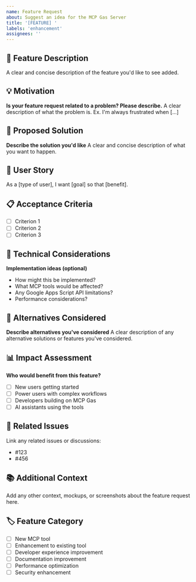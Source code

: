 ```yaml
---
name: Feature Request
about: Suggest an idea for the MCP Gas Server
title: '[FEATURE] '
labels: 'enhancement'
assignees: ''
---
```


## 🚀 Feature Description
A clear and concise description of the feature you'd like to see added.

## 💡 Motivation
**Is your feature request related to a problem? Please describe.**
A clear description of what the problem is. Ex. I'm always frustrated when [...]

## 🎯 Proposed Solution
**Describe the solution you'd like**
A clear and concise description of what you want to happen.

## 🔄 User Story
As a [type of user], I want [goal] so that [benefit].

## 📋 Acceptance Criteria
- [ ] Criterion 1
- [ ] Criterion 2
- [ ] Criterion 3

## 🔧 Technical Considerations
**Implementation ideas (optional)**
- How might this be implemented?
- What MCP tools would be affected?
- Any Google Apps Script API limitations?
- Performance considerations?

## 🎨 Alternatives Considered
**Describe alternatives you've considered**
A clear description of any alternative solutions or features you've considered.

## 📊 Impact Assessment
**Who would benefit from this feature?**
- [ ] New users getting started
- [ ] Power users with complex workflows  
- [ ] Developers building on MCP Gas
- [ ] AI assistants using the tools

## 🔗 Related Issues
Link any related issues or discussions:
- #123
- #456

## 📚 Additional Context
Add any other context, mockups, or screenshots about the feature request here.

## 🏷️ Feature Category
- [ ] New MCP tool
- [ ] Enhancement to existing tool
- [ ] Developer experience improvement
- [ ] Documentation improvement
- [ ] Performance optimization
- [ ] Security enhancement 